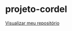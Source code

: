 # projeto-cordel

<a href="https://rodrigoafonsobarboza.github.io/projeto-cordel/">Visualizar meu repositório</a>
